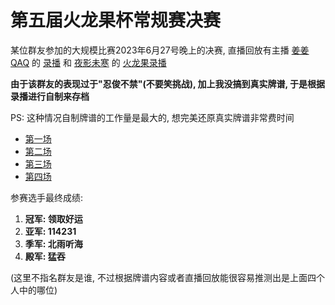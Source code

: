 # 第五届火龙果杯常规赛决赛

某位群友参加的大规模比赛2023年6月27号晚上的决赛, 直播回放有主播 [姜姜QAQ](https://space.bilibili.com/10048536)
的 [录播](https://www.bilibili.com/video/BV18h411K7EP?p=19) 和 [夜影未寒](https://space.bilibili.com/393646456)
的 [火龙果录播](https://www.bilibili.com/video/BV1im4y1a75i)

**由于该群友的表现过于"忍俊不禁"(不要笑挑战), 加上我没搞到真实牌谱, 于是根据录播进行自制来存档**

PS: 这种情况自制牌谱的工作量是最大的, 想完美还原真实牌谱非常费时间

- [第一场](第一场.js)
- [第二场](第二场.js)
- [第三场](第三场.js)
- [第四场](第四场.js)

参赛选手最终成绩:

1. **冠军: 领取好运**
2. **亚军: 114231**
3. **季军: 北雨听海**
4. **殿军: 猛吞**

(这里不指名群友是谁, 不过根据牌谱内容或者直播回放能很容易推测出是上面四个人中的哪位)
